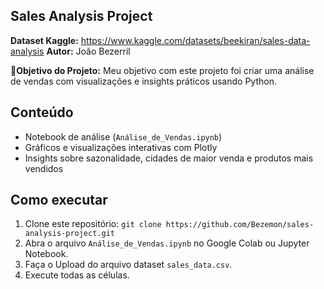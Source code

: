 ## Sales Analysis Project
**Dataset Kaggle:** https://www.kaggle.com/datasets/beekiran/sales-data-analysis
**Autor:** João Bezerril

🎯**Objetivo do Projeto:** Meu objetivo com este projeto foi criar uma análise de vendas com visualizações e insights práticos usando Python.

## Conteúdo
- Notebook de análise (`Análise_de_Vendas.ipynb`)
- Gráficos e visualizações interativas com Plotly
- Insights sobre sazonalidade, cidades de maior venda e produtos mais vendidos

## Como executar
1. Clone este repositório: `git clone https://github.com/Bezemon/sales-analysis-project.git`
2. Abra o arquivo `Análise_de_Vendas.ipynb` no Google Colab ou Jupyter Notebook.
3. Faça o Upload do arquivo dataset `sales_data.csv`.
4. Execute todas as células.

